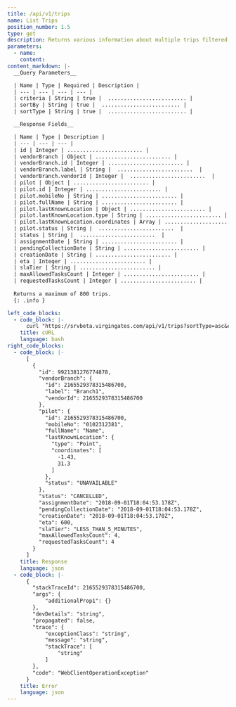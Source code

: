 ```yaml
---
title: /api/v1/trips
name: List Trips
position_number: 1.5
type: get
description: Returns various information about multiple trips filtered by criteria and/or sorted by one of trips's properties in ascending/descending order.
parameters:
  - name: 
    content:
content_markdown: |-
  __Query Parameters__

  | Name | Type | Required | Description |
  | --- | --- | --- | --- |
  | criteria | String | true |  ......................... |
  | sortBy | String | true |  ......................... |
  | sortType | String | true |  ......................... |

  __Response Fields__

  | Name | Type | Description |
  | --- | --- | --- |
  | id | Integer | ........................ |
  | vendorBranch | Object | ........................ |
  | vendorBranch.id | Integer | ........................ |
  | vendorBranch.label | String |  ........................  |
  | vendorBranch.vendorId | Integer |  ........................  |
  | pilot | Object | ........................ |
  | pilot.id | Integer | ........................ |
  | pilot.mobileNo | String | ........................ |
  | pilot.fullName | String | ........................ |
  | pilot.lastKnownLocation | Object | ........................ |
  | pilot.lastKnownLocation.type | String | ........................ |
  | pilot.lastKnownLocation.coordinates | Array | ........................ |
  | pilot.status | String |  ........................  |
  | status | String |  ........................  |
  | assignmentDate | String | ........................ |
  | pendingCollectionDate | String | ........................ |
  | creationDate | String | ........................ |
  | eta | Integer | ........................ |
  | slaTier | String | ........................ |
  | maxAllowedTasksCount | Integer | ........................ |
  | requestedTasksCount | Integer | ........................ |
  
  Returns a maximum of 800 trips.
  {: .info }

left_code_blocks:
  - code_block: |-
      curl "https://srvbeta.virgingates.com/api/v1/trips?sortType=asc&criteria={"vendorBranchId":1440482015196672,"status":["CANCELLED"]}&sortBy="  -H "Authorization: Bearer $ACCESS_TOKEN"
    title: cURL
    language: bash
right_code_blocks:
  - code_block: |-
      [
        {
          "id": 9921381276774878,
          "vendorBranch": {
            "id": 2165529378315486700,
            "label": "Branch1",
            "vendorId": 2165529378315486700
          },
          "pilot": {
            "id": 2165529378315486700,
            "mobileNo": "0102312381",
            "fullName": "Name",
            "lastKnownLocation": {
              "type": "Point",
              "coordinates": [
                -1.43,
                31.3
              ]
            },
            "status": "UNAVAILABLE"
          },
          "status": "CANCELLED",
          "assignmentDate": "2018-09-01T18:04:53.178Z",
          "pendingCollectionDate": "2018-09-01T18:04:53.178Z",
          "creationDate": "2018-09-01T18:04:53.178Z",
          "eta": 600,
          "slaTier": "LESS_THAN_5_MINUTES",
          "maxAllowedTasksCount": 4,
          "requestedTasksCount": 4
        }
      ]
    title: Response
    language: json
  - code_block: |-
      {
        "stackTraceId": 2165529378315486700,
        "args": {
            "additionalProp1": {}
        },
        "devDetails": "string",
        "propagated": false,
        "trace": {
            "exceptionClass": "string",
            "message": "string",
            "stackTrace": [
                "string"
            ]
        },
        "code": "WebClientOperationException"
      }
    title: Error
    language: json
---
```



